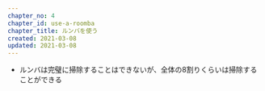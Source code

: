 ```yaml
---
chapter_no: 4
chapter_id: use-a-roomba
chapter_title: ルンバを使う
created: 2021-03-08
updated: 2021-03-08
---
```

- ルンバは完璧に掃除することはできないが、全体の8割りくらいは掃除することができる
